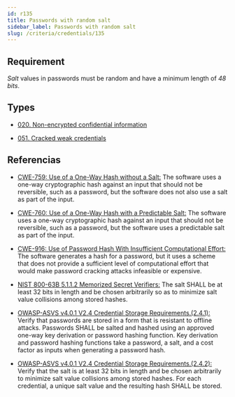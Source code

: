 ```yaml
---
id: r135
title: Passwords with random salt
sidebar_label: Passwords with random salt
slug: /criteria/credentials/135
---
```


## Requirement

*Salt* values in passwords
must be random and have a minimum length of *48* *bits*.

## Types

- [020. Non-encrypted confidential information](https://fluidattacks.com/products/rules/findings/020/)

- [051. Cracked weak credentials](https://fluidattacks.com/products/rules/findings/051/)

## Referencias

- [CWE-759: Use of a One-Way Hash without a Salt:](https://cwe.mitre.org/data/definitions/759.html)
The software uses a one-way cryptographic hash against an input that should not
be reversible, such as a password,
but the software does not also use a salt as part of the input.

- [CWE-760: Use of a One-Way Hash with a Predictable Salt:](https://cwe.mitre.org/data/definitions/760.html.)
The software uses a one-way cryptographic hash against an input that should not
be reversible, such as a password,
but the software uses a predictable salt as part of the input.

- [CWE-916: Use of Password Hash With Insufficient Computational Effort:](https://cwe.mitre.org/data/definitions/916.html)
The software generates a hash for a password,
but it uses a scheme that does not provide a sufficient level of computational
effort that would make password cracking attacks infeasible or expensive.

- [NIST 800-63B 5.1.1.2 Memorized Secret Verifiers:](https://pages.nist.gov/800-63-3/sp800-63b.html)
The salt SHALL be at least 32 bits in length and be chosen arbitrarily so as to
minimize salt value collisions among stored hashes.

- [OWASP-ASVS v4.0.1 V2.4 Credential Storage Requirements.(2.4.1):](https://owasp.org/www-project-application-security-verification-standard/)
Verify that passwords are stored in a form that is resistant to offline
attacks.
Passwords SHALL be salted and hashed using an approved one-way key derivation
or password hashing function.
Key derivation and password hashing functions take a password, a salt,
and a cost factor as inputs when generating a password hash.

- [OWASP-ASVS v4.0.1 V2.4 Credential Storage Requirements.(2.4.2):](https://owasp.org/www-project-application-security-verification-standard/)
Verify that the salt is at least 32 bits in length and be chosen arbitrarily
to minimize salt value collisions among stored hashes.
For each credential, a unique salt value and the resulting hash SHALL be
stored.
